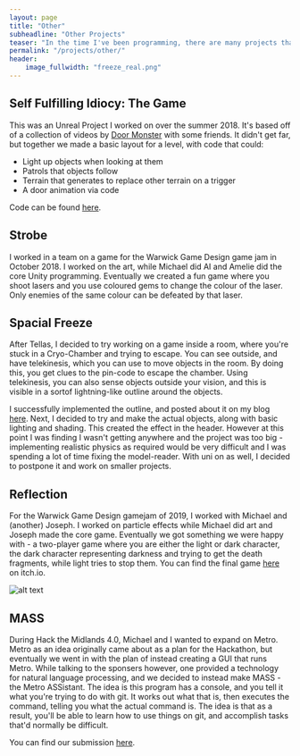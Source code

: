 ```yaml
---
layout: page
title: "Other"
subheadline: "Other Projects"
teaser: "In the time I've been programming, there are many projects that I took a smaller role in, or were never finished. Here's a few of them."
permalink: "/projects/other/"
header:
    image_fullwidth: "freeze_real.png"
---
```


## Self Fulfilling Idiocy: The Game
This was an Unreal Project I worked on over the summer 2018. It's based off of a collection of videos by [Door Monster](https://www.doormonster.tv/) with some friends. It didn't get far, but together we made a basic layout for a level, with code that could:
 - Light up objects when looking at them
 - Patrols that objects follow
 - Terrain that generates to replace other terrain on a trigger
 - A door animation via code

Code can be found [here](https://github.com/Self-Fulfilling-Idiocy-The-Game/SelfFulfillingIdiocy).

## Strobe
I worked in a team on a game for the Warwick Game Design game jam in October 2018. I worked on the art, while Michael did AI and Amelie did the core Unity programming. Eventually we created a fun game where you shoot lasers and you use coloured gems to change the colour of the laser. Only enemies of the same colour can be defeated by that laser.

## Spacial Freeze
After Tellas, I decided to try working on a game inside a room, where you're stuck in a Cryo-Chamber and trying to escape. You can see outside, and have telekinesis, which you can use to move objects in the room. By doing this, you get clues to the pin-code to escape the chamber. Using telekinesis, you can also sense objects outside your vision, and this is visible in a sortof lightning-like outline around the objects.

I successfully implemented the outline, and posted about it on my blog [here](https://black-photon.github.io/programming/wibbly/). Next, I decided to try and make the actual objects, along with basic lighting and shading. This created the effect in the header. However at this point I was finding I wasn't getting anywhere and the project was too big - implementing realistic physics as required would be very difficult and I was spending a lot of time fixing the model-reader. With uni on as well, I decided to postpone it and work on smaller projects.

## Reflection
For the Warwick Game Design gamejam of 2019, I worked with Michael and (another) Joseph. I worked on particle effects while Michael did art and Joseph made the core game. Eventually we got something we were happy with - a two-player game where you are either the light or dark character, the dark character representing darkness and trying to get the death fragments, while light tries to stop them. You can find the final game [here](https://joseph28.itch.io/reflection) on itch.io.

![alt text](https://black-photon.github.io/images/reflection.png "A screenshot of the game")

## MASS
During Hack the Midlands 4.0, Michael and I wanted to expand on Metro. Metro as an idea originally came about as a plan for the Hackathon, but eventually we went in with the plan of instead creating a GUI that runs Metro. While talking to the sponsers however, one provided a technology for natural language processing, and we decided to instead make MASS - the Metro ASSistant. The idea is this program has a console, and you tell it what you're trying to do with git. It works out what that is, then executes the command, telling you what the actual command is. The idea is that as a result, you'll be able to learn how to use things on git, and accomplish tasks that'd normally be difficult.

You can find our submission [here](https://devpost.com/software/git-assistant).